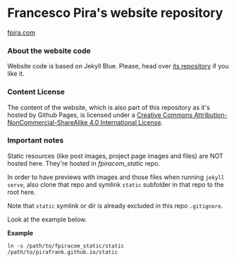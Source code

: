 # Francesco Pira's website repository

[fpira.com](http://fpira.com)

### About the website code

Website code is based on Jekyll Blue. Please, head over [its repository]() if you like it.

### Content License

The content of the website, which is also part of this repository as it's hosted by Github Pages, is licensed under a [Creative Commons Attribution-NonCommercial-ShareAlike 4.0 International License](http://creativecommons.org/licenses/by-nc-sa/4.0/).

### Important notes

Static resources (like post images, project page images and files) are NOT hosted here. They're hosted in *fpiracom_static* repo.

In order to have previews with images and those files when running `jekyll serve`, also clone that repo and symlink `static` subfolder in that repo to the root here.

Note that `static` symlink or dir is already excluded in this repo `.gitignore`.

Look at the example below.

**Example**

```
ln -s /path/to/fpiracom_static/static /path/to/pirafrank.github.io/static
```
